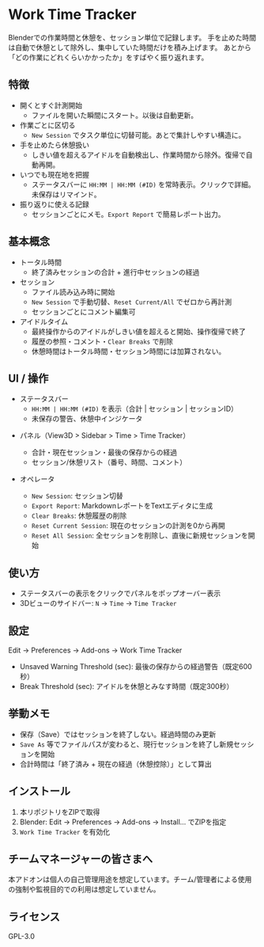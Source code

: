 # Work Time Tracker

Blenderでの作業時間と休憩を、セッション単位で記録します。
手を止めた時間は自動で休憩として除外し、集中していた時間だけを積み上げます。
あとから「どの作業にどれくらいかかったか」をすばやく振り返れます。

## 特徴

- 開くとすぐ計測開始
  - ファイルを開いた瞬間にスタート。以後は自動更新。
- 作業ごとに区切る
  - `New Session` でタスク単位に切替可能。あとで集計しやすい構造に。
- 手を止めたら休憩扱い
  - しきい値を超えるアイドルを自動検出し、作業時間から除外。復帰で自動再開。
- いつでも現在地を把握
  - ステータスバーに `HH:MM | HH:MM (#ID)` を常時表示。クリックで詳細。未保存はリマインド。
- 振り返りに使える記録
  - セッションごとにメモ。`Export Report` で簡易レポート出力。

## 基本概念

- トータル時間
  - 終了済みセッションの合計 + 進行中セッションの経過
- セッション
  - ファイル読み込み時に開始
  - `New Session` で手動切替、`Reset Current/All` でゼロから再計測
  - セッションごとにコメント編集可
- アイドルタイム
  - 最終操作からのアイドルがしきい値を超えると開始、操作復帰で終了
  - 履歴の参照・コメント・`Clear Breaks` で削除
  - 休憩時間はトータル時間・セッション時間には加算されない。

## UI / 操作

<!-- ![Status Bar](docs/images/statusbar.png) -->
- ステータスバー
  - `HH:MM | HH:MM (#ID)` を表示（合計 | セッション | セッションID）
  - 未保存の警告、休憩中インジケータ

<!-- ![Panel](docs/images/panel.png) -->
- パネル（View3D > Sidebar > Time > Time Tracker）
  - 合計・現在セッション・最後の保存からの経過
  - セッション/休憩リスト（番号、時間、コメント）

- オペレータ
  - `New Session`: セッション切替
  - `Export Report`: MarkdownレポートをTextエディタに生成
  - `Clear Breaks`: 休憩履歴の削除
  - `Reset Current Session`: 現在のセッションの計測を0から再開
  - `Reset All Session`: 全セッションを削除し、直後に新規セッションを開始

## 使い方

- ステータスバーの表示をクリックでパネルをポップオーバー表示
- 3Dビューのサイドバー: `N` → `Time` → `Time Tracker`

## 設定

Edit → Preferences → Add-ons → Work Time Tracker

- Unsaved Warning Threshold (sec): 最後の保存からの経過警告（既定600秒）
- Break Threshold (sec): アイドルを休憩とみなす時間（既定300秒）

## 挙動メモ

- 保存（Save）ではセッションを終了しない。経過時間のみ更新
- `Save As` 等でファイルパスが変わると、現行セッションを終了し新規セッションを開始
- 合計時間は「終了済み + 現在の経過（休憩控除）」として算出

## インストール

1. 本リポジトリをZIPで取得
2. Blender: Edit → Preferences → Add-ons → Install... でZIPを指定
3. `Work Time Tracker` を有効化

## チームマネージャーの皆さまへ

本アドオンは個人の自己管理用途を想定しています。チーム/管理者による使用の強制や監視目的での利用は想定していません。

## ライセンス

GPL-3.0
